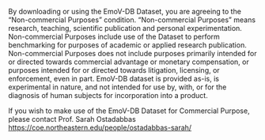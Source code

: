 By downloading or using the EmoV-DB Dataset, you are agreeing to the “Non-commercial Purposes” condition. “Non-commercial Purposes” means research, teaching, scientific publication and personal experimentation. Non-commercial Purposes include use of the Dataset to perform benchmarking for purposes of academic or applied research publication. Non-commercial Purposes does not include purposes primarily intended for or directed towards commercial advantage or monetary compensation, or purposes intended for or directed towards litigation, licensing, or enforcement, even in part. EmoV-DB dataset is provided as-is, is experimental in nature, and not intended for use by, with, or for the diagnosis of human subjects for incorporation into a product.

If you wish to make use of the EmoV-DB Dataset for Commercial Purpose, please contact Prof. Sarah Ostadabbas
https://coe.northeastern.edu/people/ostadabbas-sarah/
